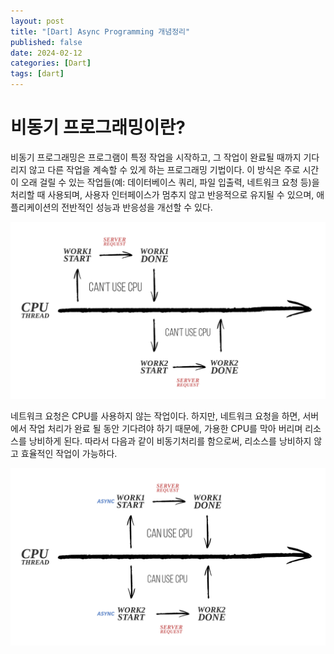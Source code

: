 ```yaml
---
layout: post
title: "[Dart] Async Programming 개념정리"
published: false
date: 2024-02-12
categories: [Dart]
tags: [dart]
---
```


# 비동기 프로그래밍이란?
비동기 프로그래밍은 프로그램이 특정 작업을 시작하고, 그 작업이 완료될 때까지 기다리지 않고 다른 작업을 계속할 수 있게 하는 프로그래밍 기법이다. 이 방식은 주로 시간이 오래 걸릴 수 있는 작업들(예: 데이터베이스 쿼리, 파일 입출력, 네트워크 요청 등)을 처리할 때 사용되며, 사용자 인터페이스가 멈추지 않고 반응적으로 유지될 수 있으며, 애플리케이션의 전반적인 성능과 반응성을 개선할 수 있다.

<img src="../../assets/img/Dart/cpu_thread.png" alt="" width=800>

네트워크 요청은 CPU를 사용하지 않는 작업이다. 하지만, 네트워크 요청을 하면, 서버에서 작업 처리가 완료 될 동안 기다려야 하기 때문에, 가용한 CPU를 막아 버리며 리소스를 낭비하게 된다. 따라서 다음과 같이 비동기처리를 함으로써, 리소스를 낭비하지 않고 효율적인 작업이 가능하다.

<img src="../../assets/img/Dart/cpu_thread1.png" alt="" width=800>
